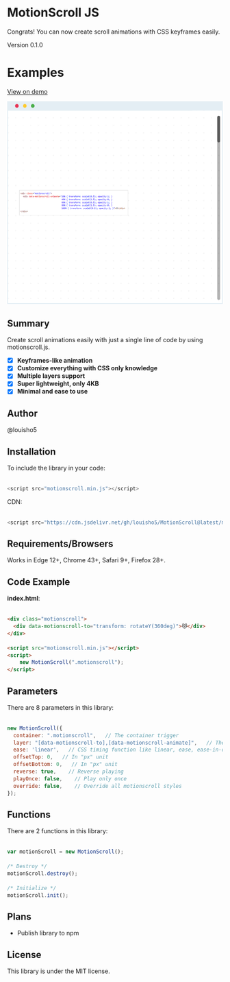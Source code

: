 # MotionScroll JS

Congrats! You can now create scroll animations with CSS keyframes easily.

Version 0.1.0

# Examples

[View on demo](https://louisho5.github.io/MotionScroll/example/)

![alt thumbnail](https://raw.githubusercontent.com/louisho5/MotionScroll/main/thumbnail.gif)

## Summary

Create scroll animations easily with just a single line of code by using motionscroll.js.

- [x] <strong>Keyframes-like animation</strong><br>
- [x] <strong>Customize everything with CSS only knowledge</strong><br>
- [x] <strong>Multiple layers support</strong><br>
- [x] <strong>Super lightweight, only 4KB</strong><br>
- [x] <strong>Minimal and ease to use</strong><br>

## Author

@louisho5

## Installation

To include the library in your code:

```js script

<script src="motionscroll.min.js"></script>

```

CDN:

```js script

<script src="https://cdn.jsdelivr.net/gh/louisho5/MotionScroll@latest/motionscroll.min.js"></script>

```

## Requirements/Browsers

Works in Edge 12+, Chrome 43+, Safari 9+, Firefox 28+.

## Code Example

**index.html**:

```html

<div class="motionscroll">
  <div data-motionscroll-to="transform: rotateY(360deg)">😻</div>
</div>

<script src="motionscroll.min.js"></script>
<script>
    new MotionScroll(".motionscroll");
</script>

```

## Parameters

There are 8 parameters in this library:

```js script

new MotionScroll({
  container: ".motionscroll",   // The container trigger
  layer: "[data-motionscroll-to],[data-motionscroll-animate]",   // The scroll animation will be applied to those layer inside the container
  ease: 'linear',   // CSS timing function like linear, ease, ease-in-out, cubic-bezier and etc...'
  offsetTop: 0,   // In "px" unit
  offsetBottom: 0,   // In "px" unit
  reverse: true,    // Reverse playing
  playOnce: false,    // Play only once
  override: false,    // Override all motionscroll styles
});

```

## Functions

There are 2 functions in this library:

```js script

var motionScroll = new MotionScroll();

/* Destroy */
motionScroll.destroy();

/* Initialize */
motionScroll.init();

```

## Plans

- Publish library to npm

## License

This library is under the MIT license.
